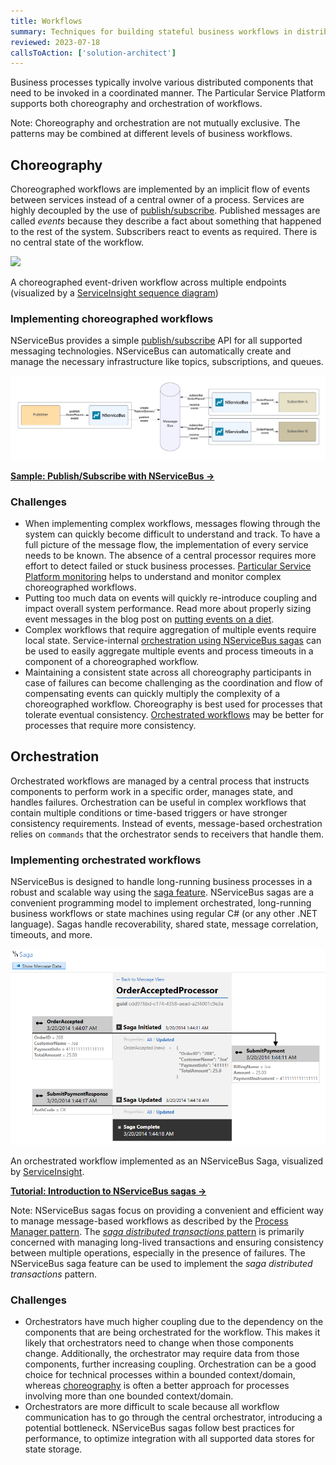 ```yaml
---
title: Workflows
summary: Techniques for building stateful business workflows in distributed systems
reviewed: 2023-07-18
callsToAction: ['solution-architect']
---
```


Business processes typically involve various distributed components that need to be invoked in a coordinated manner. The Particular Service Platform supports both choreography and orchestration of workflows.

Note: Choreography and orchestration are not mutually exclusive. The patterns may be combined at different levels of business workflows.

## Choreography

Choreographed workflows are implemented by an implicit flow of events between services instead of a central owner of a process. Services are highly decoupled by the use of [publish/subscribe](/architecture/messaging.md#communication-styles-publishsubscribe-pattern). Published messages are called _events_ because they describe a fact about something that happened to the rest of the system. Subscribers react to events as required. There is no central state of the workflow.

![](/serviceinsight/images/overview-sequence-diagram.png)

A choreographed event-driven workflow across multiple endpoints (visualized by a [ServiceInsight sequence diagram](/serviceinsight/sequence-diagram))

### Implementing choreographed workflows

NServiceBus provides a simple [publish/subscribe](/nservicebus/messaging/publish-subscribe/publish-handle-event.md) API for all supported messaging technologies. NServiceBus can automatically create and manage the necessary infrastructure like topics, subscriptions, and queues.

![](nsb-pub-sub.png)

[**Sample: Publish/Subscribe with NServiceBus →**](/samples/pubsub/native/)

### Challenges

* When implementing complex workflows, messages flowing through the system can quickly become difficult to understand and track. To have a full picture of the message flow, the implementation of every service needs to be known. The absence of a central processor requires more effort to detect failed or stuck business processes. [Particular Service Platform monitoring](/monitoring/) helps to understand and monitor complex choreographed workflows.
* Putting too much data on events will quickly re-introduce coupling and impact overall system performance. Read more about properly sizing event messages in the blog post on [putting events on a diet](https://particular.net/blog/putting-your-events-on-a-diet).
* Complex workflows that require aggregation of multiple events require local state. Service-internal [orchestration using NServiceBus sagas](#orchestration) can be used to easily aggregate multiple events and process timeouts in a component of a choreographed workflow.
* Maintaining a consistent state across all choreography participants in case of failures can become challenging as the coordination and flow of compensating events can quickly multiply the complexity of a choreographed workflow. Choreography is best used for processes that tolerate eventual consistency. [Orchestrated workflows](#orchestration) may be better for processes that require more consistency.

## Orchestration

Orchestrated workflows are managed by a central process that instructs components to perform work in a specific order, manages state, and handles failures. Orchestration can be useful in complex workflows that contain multiple conditions or time-based triggers or have stronger consistency requirements. Instead of events, message-based orchestration relies on `commands` that the orchestrator sends to receivers that handle them.

### Implementing orchestrated workflows

NServiceBus is designed to handle long-running business processes in a robust and scalable way using the [saga feature](/nservicebus/sagas/). NServiceBus sagas are a convenient programming model to implement orchestrated, long-running business workflows or state machines using regular C# (or any other .NET language). Sagas handle recoverability, shared state, message correlation, timeouts, and more.

![](/serviceinsight/images/overview-sagaview.png)

An orchestrated workflow implemented as an NServiceBus Saga, visualized by [ServiceInsight](/serviceinsight).

[**Tutorial: Introduction to NServiceBus sagas →**](/tutorials/nservicebus-sagas/1-saga-basics/)

Note: NServiceBus sagas focus on providing a convenient and efficient way to manage message-based workflows as described by the [Process Manager pattern](https://www.enterpriseintegrationpatterns.com/patterns/messaging/ProcessManager.html). The [_saga distributed transactions_ pattern](https://learn.microsoft.com/en-us/azure/architecture/reference-architectures/saga/saga) is primarily concerned with managing long-lived transactions and ensuring consistency between multiple operations, especially in the presence of failures. The NServiceBus saga feature can be used to implement the _saga distributed transactions_ pattern.

### Challenges

* Orchestrators have much higher coupling due to the dependency on the components that are being orchestrated for the workflow. This makes it likely that orchestrators need to change when those components change. Additionally, the orchestrator may require data from those components, further increasing coupling. Orchestration can be a good choice for technical processes within a bounded context/domain, whereas [choreography](#choreography) is often a better approach for processes involving more than one bounded context/domain.
* Orchestrators are more difficult to scale because all workflow communication has to go through the central orchestrator, introducing a potential bottleneck. NServiceBus sagas follow best practices for performance, to optimize integration with all supported data stores for state storage.

